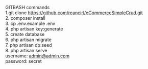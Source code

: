 GITBASH commands	<br>
1.git clone https://github.com/reancirl/eCommerceSimpleCrud.git <br>
2. composer install <br>
3. cp .env.example .env <br>
4. php artisan key:generate <br>
5. create database <br>
6. php artisan migrate <br>
7. php artisan db:seed <br>
8. php artisan serve<br>
username: admin@admin.com<br>
password: secret
